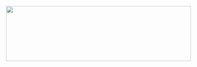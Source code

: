 <a href="https://youtu.be/oAk-UHMqOEM?feature=shared&t=59" target="_blank">
  <img src="https://render.gitanimals.org/lines/qwerty00ui88?pet-id=644542122694792064" width="100%" height="150" />
</a>
